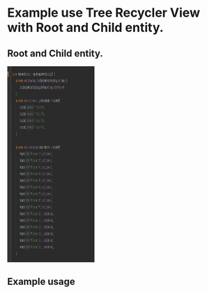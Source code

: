 # Example use Tree Recycler View with Root and Child entity.

## Root and Child entity.

<img src="https://github.com/gazievDima/TreeRecyclerView/blob/main/screenshot.jpg" width="200" height="450">

## Example usage

